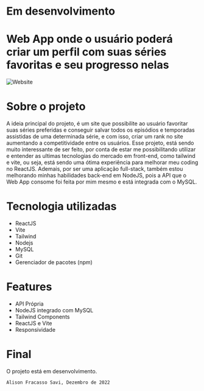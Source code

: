 <h1>Em desenvolvimento</h1>
<h1>Web App onde o usuário poderá criar um perfil com suas séries favoritas e seu progresso nelas</h1>

![Website](https://user-images.githubusercontent.com/98917042/205442621-edcd63e3-b7aa-4ecb-a7c8-c5cf508336ed.png)

<h1>Sobre o projeto</h1>

<p> A ideia principal do projeto, é um site que possibilite ao usuário favoritar suas séries preferidas e conseguir salvar todos os episódios e temporadas assistidas de uma determinada série, e com isso, criar um rank no site aumentando a competitividade entre os usuários. Esse projeto, está sendo muito interessante de ser feito, por conta de estar me possibilitando utilizar e entender as ultimas tecnologias do mercado em front-end, como tailwind e vite, ou seja, está sendo uma ótima experiência para melhorar meu coding no ReactJS. Ademais, por ser uma aplicação full-stack, também estou melhorando minhas habilidades back-end em NodeJS, pois a API que o Web App consome foi feita por mim mesmo e está integrada com o MySQL.</p>

  <h1>Tecnologia utilizadas</h1>
  
  <ul>
  
  <li>ReactJS</li>
  <li>Vite</li>
  <li>Tailwind</li>
  <li>Nodejs</li>
  <li>MySQL</li>
  <li>Git</li>
  <li>Gerenciador de pacotes (npm)</li>
</ul>

<h1>Features</h1>
  
<ul>
  
  <li>API Própria</li>
  <li>NodeJS integrado com MySQL</li>
  <li>Tailwind Components</li>
  <li>ReactJS e Vite</li>
  <li>Responsividade</li>
 
</ul>

<h1>Final</h1>

<p>O projeto está em desenvolvimento.</p>

`Alison Fracasso Savi, Dezembro de 2022`

